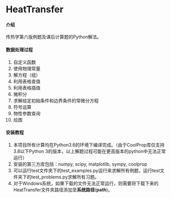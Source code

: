 # HeatTransfer

#### 介绍
传热学第六版例题及课后计算题的Python解法。

#### 数据处理过程
1. 自定义函数
2. 使用物理常量
3. 解方程（组）
4. 利用表格查值
5. 利用表格插值
6. 微积分
7. 求解给定初始条件和边界条件的常微分方程
8. 符号运算
9. 物性参数查询
10. 绘图


#### 安装教程

1. 本项目所有计算均在Python3.6的环境下编译完成。（由于CoolProp库仅支持3.8以下Python 3的版本，以上解题过程可能在更高版本的python中无法正常运行）
2. 安装的第三方库包括：numpy, scipy, matplotlib, sympy, coolprop
3. 可以运行test文件夹下的test_examples.py运行来求解所有例题，运行test文件夹下的test_problems.py求解所有习题。
4. 对于Windows系统，如果下载的文件无法正常运行，则需要将下载下来的HeatTransfer文件夹路径添加至**系统路径**(**path**)。
